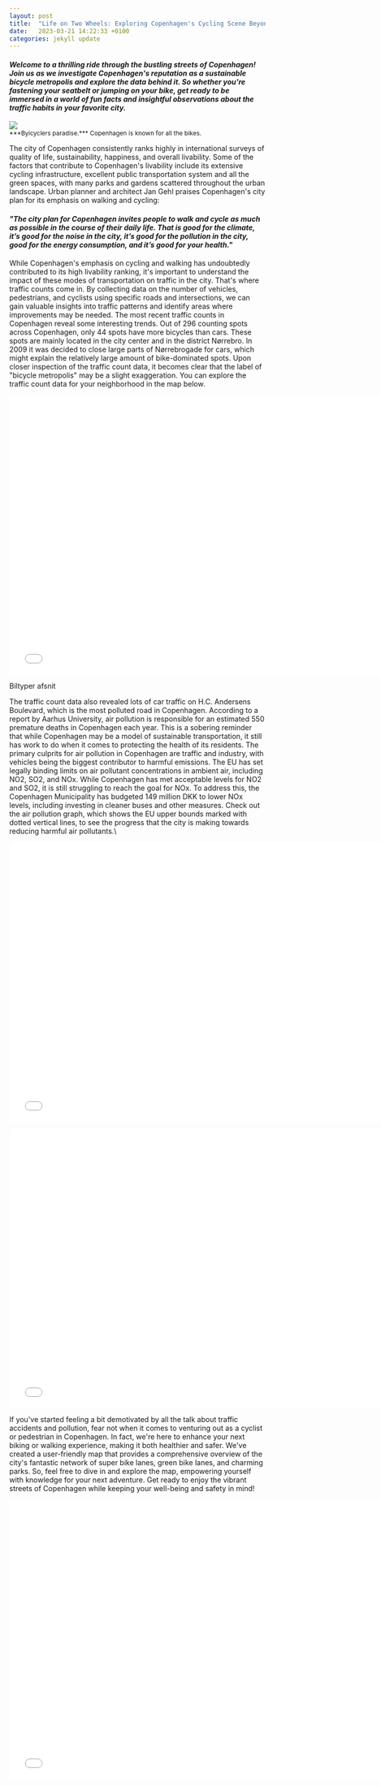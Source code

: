 ```yaml
---
layout: post
title:  "Life on Two Wheels: Exploring Copenhagen's Cycling Scene Beyond the Stereotypes"
date:   2023-03-21 14:22:33 +0100
categories: jekyll update
---
```


#### *Welcome to a thrilling ride through the bustling streets of Copenhagen! Join us as we investigate Copenhagen's reputation as a sustainable bicycle metropolis and explore the data behind it. So whether you're fastening your seatbelt or jumping on your bike, get ready to be immersed in a world of fun facts and insightful observations about the traffic habits in your favorite city.*

<img src="{{site.baseurl}}/assets/images/Copenhagen-scaled.jpg">

<figcaption style="font-size: 12px;"> ***Byicyclers paradise.*** Copenhagen is known for all the bikes.</figcaption>


The city of Copenhagen consistently ranks highly in international surveys of quality of life, sustainability, happiness, and overall livability. Some of the factors that contribute to Copenhagen's livability include its extensive cycling infrastructure, excellent public transportation system and all the green spaces, with many parks and gardens scattered throughout the urban landscape. Urban planner and architect Jan Gehl praises Copenhagen's city plan for its emphasis on walking and cycling: 

#### *"The city plan for Copenhagen invites people to walk and cycle as much as possible in the course of their daily life. That is good for the climate, it’s good for the noise in the city, it’s good for the pollution in the city, good for the energy consumption, and it’s good for your health."*

While Copenhagen's emphasis on cycling and walking has undoubtedly contributed to its high livability ranking, it's important to understand the impact of these modes of transportation on traffic in the city. That's where traffic counts come in. By collecting data on the number of vehicles, pedestrians, and cyclists using specific roads and intersections, we can gain valuable insights into traffic patterns and identify areas where improvements may be needed. The most recent traffic counts in Copenhagen reveal some interesting trends. Out of 296 counting spots across Copenhagen, only 44 spots have more bicycles than cars. These spots are mainly located in the city center and in the district Nørrebro. In 2009 it was decided to close large parts of Nørrebrogade for cars, which might explain the relatively large amount of bike-dominated spots. Upon closer inspection of the traffic count data, it becomes clear that the label of "bicycle metropolis" may be a slight exaggeration. You can explore the traffic count data for your neighborhood in the map below. 

<embed 
       type="text/html" 
       src="{{site.baseurl}}/assets/images/countmap.html"
       width="750"
       height="550"
       >

Biltyper afsnit

The traffic count data also revealed lots of car traffic on H.C. Andersens Boulevard, which is the most polluted road in Copenhagen. According to a report by Aarhus University, air pollution is responsible for an estimated 550 premature deaths in Copenhagen each year. This is a sobering reminder that while Copenhagen may be a model of sustainable transportation, it still has work to do when it comes to protecting the health of its residents. The primary culprits for air pollution in Copenhagen are traffic and industry, with vehicles being the biggest contributor to harmful emissions. The EU has set legally binding limits on air pollutant concentrations in ambient air, including NO2, SO2, and NOx. While Copenhagen has met acceptable levels for NO2 and SO2, it is still struggling to reach the goal for NOx. To address this, the Copenhagen Municipality has budgeted 149 million DKK to lower NOx levels, including investing in cleaner buses and other measures. Check out the air pollution graph, which shows the EU upper bounds marked with dotted vertical lines, to see the progress that the city is making towards reducing harmful air pollutants.\\

<embed 
       type="text/html" 
       src="{{site.baseurl}}/assets/images/pollution.html"
       width="750"
       height="550"
       >

<embed 
       type="text/html" 
       src="{{site.baseurl}}/assets/images/accidents.html"
       width="750"
       height="550"
       >



If you've started feeling a bit demotivated by all the talk about traffic accidents and pollution, fear not when it comes to venturing out as a cyclist or pedestrian in Copenhagen. In fact, we're here to enhance your next biking or walking experience, making it both healthier and safer. We've created a user-friendly map that provides a comprehensive overview of the city's fantastic network of super bike lanes, green bike lanes, and charming parks. So, feel free to dive in and explore the map, empowering yourself with knowledge for your next adventure. Get ready to enjoy the vibrant streets of Copenhagen while keeping your well-being and safety in mind!

<embed 
       type="text/html" 
       src="{{site.baseurl}}/assets/images/greenmap.html"
       width="750"
       height="550"
       >